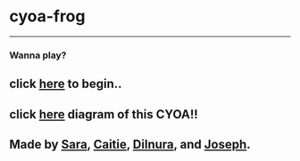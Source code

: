 # cyoa-frog
---
### Wanna play? 
## click [here](quest.md) to begin..
## click [here](https://docs.google.com/drawings/d/1E37FJQMjlLERidCVh4cJTH-vXxpOrV_d0WLEqvFYhdU/edit) diagram of this CYOA!!
## Made by [Sara](https://github.com/saras2558), [Caitie](https://github.com/caitrins5810), [Dilnura](https://github.com/dilnurat6009), and [Joseph](https://github.com/josephm6670).
